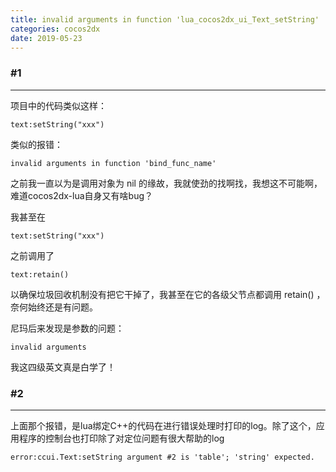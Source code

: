 ```yaml
---
title: invalid arguments in function 'lua_cocos2dx_ui_Text_setString'
categories: cocos2dx
date: 2019-05-23
---
```


### #1
---

项目中的代码类似这样：

`text:setString("xxx")`

类似的报错：

`invalid arguments in function 'bind_func_name'`

之前我一直以为是调用对象为 nil 的缘故，我就使劲的找啊找，我想这不可能啊，难道cocos2dx-lua自身又有啥bug？

我甚至在

`text:setString("xxx")`

之前调用了

`text:retain()`

以确保垃圾回收机制没有把它干掉了，我甚至在它的各级父节点都调用 retain() ，奈何始终还是有问题。

尼玛后来发现是参数的问题：

`invalid arguments` 

我这四级英文真是白学了！

### #2
---

上面那个报错，是lua绑定C++的代码在进行错误处理时打印的log。除了这个，应用程序的控制台也打印除了对定位问题有很大帮助的log

`error:ccui.Text:setString argument #2 is 'table'; 'string' expected.`
